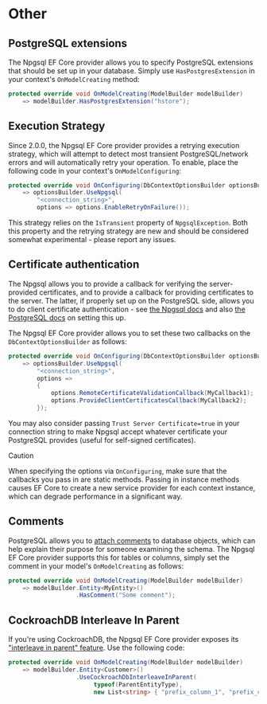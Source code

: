 # Other

## PostgreSQL extensions

The Npgsql EF Core provider allows you to specify PostgreSQL extensions that should be set up in your database.
Simply use `HasPostgresExtension` in your context's `OnModelCreating` method:

```c#
protected override void OnModelCreating(ModelBuilder modelBuilder)
    => modelBuilder.HasPostgresExtension("hstore");
```

## Execution Strategy

Since 2.0.0, the Npgsql EF Core provider provides a retrying execution strategy, which will attempt to detect most transient PostgreSQL/network errors and will automatically retry your operation. To enable, place the following code in your context's `OnModelConfiguring`:

```c#
protected override void OnConfiguring(DbContextOptionsBuilder optionsBuilder)
    => optionsBuilder.UseNpgsql(
        "<connection_string>",
        options => options.EnableRetryOnFailure());
```

This strategy relies on the `IsTransient` property of `NpgsqlException`. Both this property and the retrying strategy are new and should be considered somewhat experimental - please report any issues.

## Certificate authentication

The Npgsql allows you to provide a callback for verifying the server-provided certificates, and to provide a callback for providing certificates to the server. The latter, if properly set up on the PostgreSQL side, allows you to do client certificate authentication - see [the Npgsql docs](http://www.npgsql.org/doc/security.html#encryption-ssltls) and also [the PostgreSQL docs](https://www.postgresql.org/docs/current/static/ssl-tcp.html#SSL-CLIENT-CERTIFICATES) on setting this up.

The Npgsql EF Core provider allows you to set these two callbacks on the `DbContextOptionsBuilder` as follows:

```c#
protected override void OnConfiguring(DbContextOptionsBuilder optionsBuilder)
    => optionsBuilder.UseNpgsql(
        "<connection_string>",
        options =>
        {
            options.RemoteCertificateValidationCallback(MyCallback1);
            options.ProvideClientCertificatesCallback(MyCallback2);
        });
```

You may also consider passing `Trust Server Certificate=true` in your connection string to make Npgsql accept whatever certificate your PostgreSQL provides (useful for self-signed certificates).

> [!CAUTION]
> When specifying the options via `OnConfiguring`, make sure that the callbacks you pass in are static methods. Passing in instance methods causes EF Core to create a new service provider for each context instance, which can degrade performance in a significant way.

## Comments

PostgreSQL allows you to [attach comments](https://www.postgresql.org/docs/current/static/sql-syntax-lexical.html#SQL-SYNTAX-COMMENTS) to database objects, which can help explain their purpose for someone examining the schema. The Npgsql EF Core provider supports this for tables or columns, simply set the comment in your model's `OnModelCreating` as follows:

```c#
protected override void OnModelCreating(ModelBuilder modelBuilder)
    => modelBuilder.Entity<MyEntity>()
                   .HasComment("Some comment");
```

## CockroachDB Interleave In Parent

If you're using CockroachDB, the Npgsql EF Core provider exposes its ["interleave in parent" feature](https://www.cockroachlabs.com/docs/stable/interleave-in-parent.html). Use the following code:

```c#
protected override void OnModelCreating(ModelBuilder modelBuilder)
    => modelBuilder.Entity<Customer>()
                   .UseCockroachDbInterleaveInParent(
                        typeof(ParentEntityType),
                        new List<string> { "prefix_column_1", "prefix_column_2" });
```
